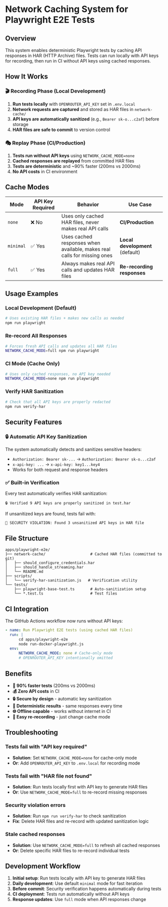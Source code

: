 # Network Caching System for Playwright E2E Tests

## Overview

This system enables deterministic Playwright tests by caching API responses in HAR (HTTP Archive) files. Tests can run locally with API keys for recording, then run in CI without API keys using cached responses.

## How It Works

### 🎬 Recording Phase (Local Development)

1. **Run tests locally** with `OPENROUTER_API_KEY` set in `.env.local`
2. **Network requests are captured** and stored as HAR files in `network-cache/`
3. **API keys are automatically sanitized** (e.g., `Bearer sk-o...c2af`) before storage
4. **HAR files are safe to commit** to version control

### 🎭 Replay Phase (CI/Production)

1. **Tests run without API keys** using `NETWORK_CACHE_MODE=none`
2. **Cached responses are replayed** from committed HAR files
3. **Tests are deterministic** and ~90% faster (200ms vs 2000ms)
4. **No API costs** in CI environment

## Cache Modes

| Mode      | API Key Required | Behavior                                                                | Use Case                        |
| --------- | ---------------- | ----------------------------------------------------------------------- | ------------------------------- |
| `none`    | ❌ No            | Uses only cached HAR files, never makes real API calls                  | **CI/Production**               |
| `minimal` | ✅ Yes           | Uses cached responses when available, makes real calls for missing ones | **Local development** (default) |
| `full`    | ✅ Yes           | Always makes real API calls and updates HAR files                       | **Re-recording responses**      |

## Usage Examples

### Local Development (Default)

```bash
# Uses existing HAR files + makes new calls as needed
npm run playwright
```

### Re-record All Responses

```bash
# Forces fresh API calls and updates all HAR files
NETWORK_CACHE_MODE=full npm run playwright
```

### CI Mode (Cache Only)

```bash
# Uses only cached responses, no API key needed
NETWORK_CACHE_MODE=none npm run playwright
```

### Verify HAR Sanitization

```bash
# Check that all API keys are properly redacted
npm run verify-har
```

## Security Features

### 🔒 Automatic API Key Sanitization

The system automatically detects and sanitizes sensitive headers:

- `Authorization: Bearer sk-...` → `Authorization: Bearer sk-o...c2af`
- `x-api-key: ...` → `x-api-key: key1...key4`
- Works for both request and response headers

### ✅ Built-in Verification

Every test automatically verifies HAR sanitization:

```
🔒 Verified 9 API keys are properly sanitized in test.har
```

If unsanitized keys are found, tests fail with:

```
🚨 SECURITY VIOLATION: Found 3 unsanitized API keys in HAR file
```

## File Structure

```
apps/playwright-e2e/
├── network-cache/                    # Cached HAR files (committed to git)
│   ├── should_configure_credentials.har
│   ├── should_handle_streaming.har
│   └── README.md
├── scripts/
│   └── verify-har-sanitization.js   # Verification utility
└── tests/
    ├── playwright-base-test.ts       # Auto-sanitization setup
    └── *.test.ts                     # Test files
```

## CI Integration

The GitHub Actions workflow now runs without API keys:

```yaml
- name: Run Playwright E2E tests (using cached HAR files)
  run: |
      cd apps/playwright-e2e
      node run-docker-playwright.js
  env:
      NETWORK_CACHE_MODE: none # Cache-only mode
      # OPENROUTER_API_KEY intentionally omitted
```

## Benefits

- **🚀 90% faster tests** (200ms vs 2000ms)
- **💰 Zero API costs** in CI
- **🔒 Secure by design** - automatic key sanitization
- **🎯 Deterministic results** - same responses every time
- **🌐 Offline capable** - works without internet in CI
- **🔄 Easy re-recording** - just change cache mode

## Troubleshooting

### Tests fail with "API key required"

- **Solution**: Set `NETWORK_CACHE_MODE=none` for cache-only mode
- **Or**: Add `OPENROUTER_API_KEY` to `.env.local` for recording mode

### Tests fail with "HAR file not found"

- **Solution**: Run tests locally first with API key to generate HAR files
- **Or**: Use `NETWORK_CACHE_MODE=full` to re-record missing responses

### Security violation errors

- **Solution**: Run `npm run verify-har` to check sanitization
- **Fix**: Delete HAR files and re-record with updated sanitization logic

### Stale cached responses

- **Solution**: Use `NETWORK_CACHE_MODE=full` to refresh all cached responses
- **Or**: Delete specific HAR files to re-record individual tests

## Development Workflow

1. **Initial setup**: Run tests locally with API key to generate HAR files
2. **Daily development**: Use default `minimal` mode for fast iteration
3. **Before commit**: Security verification happens automatically during tests
4. **CI deployment**: Tests run automatically without API keys
5. **Response updates**: Use `full` mode when API responses change
